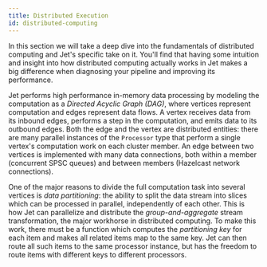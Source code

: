 ```yaml
---
title: Distributed Execution
id: distributed-computing
---
```


In this section we will take a deep dive into the fundamentals of
distributed computing and Jet's specific take on it. You'll find that
having some intuition and insight into how distributed computing
actually works in Jet makes a big difference when diagnosing your
pipeline and improving its performance.

Jet performs high performance in-memory data processing by modeling the
computation as a _Directed Acyclic Graph (DAG)_, where vertices
represent computation and edges represent data flows. A vertex receives
data from its inbound edges, performs a step in the computation, and
emits data to its outbound edges. Both the edge and the vertex are
distributed entities: there are many parallel instances of the
`Processor` type that perform a single vertex's computation work on
each cluster member. An edge between two vertices is implemented with
many data connections, both within a member (concurrent SPSC queues) and
between members (Hazelcast network connections).

One of the major reasons to divide the full computation task into
several vertices is _data partitioning_: the ability to split the data
stream into slices which can be processed in parallel, independently of
each other. This is how Jet can parallelize and distribute the
_group-and-aggregate_ stream transformation, the major workhorse in
distributed computing. To make this work, there must be a function which
computes the _partitioning key_ for each item and makes all related
items map to the same key. Jet can then route all such items to the same
processor instance, but has the freedom to route items with different
keys to different processors.
